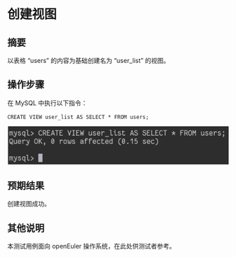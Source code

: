 # 创建视图

## 摘要

以表格 “users” 的内容为基础创建名为 “user_list” 的视图。

## 操作步骤

在 MySQL 中执行以下指令：

```
CREATE VIEW user_list AS SELECT * FROM users;
```

![创建视图-1](./img/创建视图-1.png)

## 预期结果

创建视图成功。

## 其他说明

本测试用例面向 openEuler 操作系统，在此处供测试者参考。

